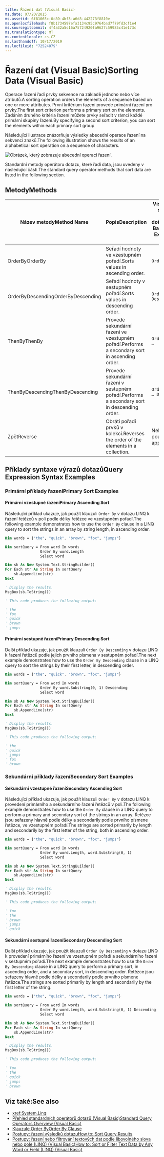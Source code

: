 ```yaml
---
title: Řazení dat (Visual Basic)
ms.date: 07/20/2015
ms.assetid: 6f81065c-0c89-4bf3-a6d8-442273f8810e
ms.openlocfilehash: f8b1734597efa3134c95c9764bad7f79fd3cf1e4
ms.sourcegitcommit: 4f4a32a5c16a75724920fa9627c59985c41e173c
ms.translationtype: MT
ms.contentlocale: cs-CZ
ms.lasthandoff: 10/17/2019
ms.locfileid: "72524079"
---
```

# <a name="sorting-data-visual-basic"></a><span data-ttu-id="ada66-102">Řazení dat (Visual Basic)</span><span class="sxs-lookup"><span data-stu-id="ada66-102">Sorting Data (Visual Basic)</span></span>

<span data-ttu-id="ada66-103">Operace řazení řadí prvky sekvence na základě jednoho nebo více atributů.</span><span class="sxs-lookup"><span data-stu-id="ada66-103">A sorting operation orders the elements of a sequence based on one or more attributes.</span></span> <span data-ttu-id="ada66-104">První kritérium řazení provede primární řazení pro prvky.</span><span class="sxs-lookup"><span data-stu-id="ada66-104">The first sort criterion performs a primary sort on the elements.</span></span> <span data-ttu-id="ada66-105">Zadáním druhého kritéria řazení můžete prvky seřadit v rámci každé primární skupiny řazení.</span><span class="sxs-lookup"><span data-stu-id="ada66-105">By specifying a second sort criterion, you can sort the elements within each primary sort group.</span></span>

<span data-ttu-id="ada66-106">Následující ilustrace znázorňuje výsledky abecední operace řazení na sekvenci znaků.</span><span class="sxs-lookup"><span data-stu-id="ada66-106">The following illustration shows the results of an alphabetical sort operation on a sequence of characters.</span></span>

![Obrázek, který zobrazuje abecední operaci řazení.](./media/sorting-data/alphabetical-sort-operation.png)

<span data-ttu-id="ada66-108">Standardní metody operátoru dotazu, které řadí data, jsou uvedeny v následující části.</span><span class="sxs-lookup"><span data-stu-id="ada66-108">The standard query operator methods that sort data are listed in the following section.</span></span>

## <a name="methods"></a><span data-ttu-id="ada66-109">Metody</span><span class="sxs-lookup"><span data-stu-id="ada66-109">Methods</span></span>

|<span data-ttu-id="ada66-110">Název metody</span><span class="sxs-lookup"><span data-stu-id="ada66-110">Method Name</span></span>|<span data-ttu-id="ada66-111">Popis</span><span class="sxs-lookup"><span data-stu-id="ada66-111">Description</span></span>|<span data-ttu-id="ada66-112">Visual Basic syntaxe výrazu dotazu</span><span class="sxs-lookup"><span data-stu-id="ada66-112">Visual Basic Query Expression Syntax</span></span>|<span data-ttu-id="ada66-113">Další informace</span><span class="sxs-lookup"><span data-stu-id="ada66-113">More Information</span></span>|
|-----------------|-----------------|------------------------------------------|----------------------|
|<span data-ttu-id="ada66-114">OrderBy</span><span class="sxs-lookup"><span data-stu-id="ada66-114">OrderBy</span></span>|<span data-ttu-id="ada66-115">Seřadí hodnoty ve vzestupném pořadí.</span><span class="sxs-lookup"><span data-stu-id="ada66-115">Sorts values in ascending order.</span></span>|`Order By`|<xref:System.Linq.Enumerable.OrderBy%2A?displayProperty=nameWithType><br /><br /> <xref:System.Linq.Queryable.OrderBy%2A?displayProperty=nameWithType>|
|<span data-ttu-id="ada66-116">OrderByDescending</span><span class="sxs-lookup"><span data-stu-id="ada66-116">OrderByDescending</span></span>|<span data-ttu-id="ada66-117">Seřadí hodnoty v sestupném pořadí.</span><span class="sxs-lookup"><span data-stu-id="ada66-117">Sorts values in descending order.</span></span>|`Order By … Descending`|<xref:System.Linq.Enumerable.OrderByDescending%2A?displayProperty=nameWithType><br /><br /> <xref:System.Linq.Queryable.OrderByDescending%2A?displayProperty=nameWithType>|
|<span data-ttu-id="ada66-118">ThenBy</span><span class="sxs-lookup"><span data-stu-id="ada66-118">ThenBy</span></span>|<span data-ttu-id="ada66-119">Provede sekundární řazení ve vzestupném pořadí.</span><span class="sxs-lookup"><span data-stu-id="ada66-119">Performs a secondary sort in ascending order.</span></span>|`Order By …, …`|<xref:System.Linq.Enumerable.ThenBy%2A?displayProperty=nameWithType><br /><br /> <xref:System.Linq.Queryable.ThenBy%2A?displayProperty=nameWithType>|
|<span data-ttu-id="ada66-120">ThenByDescending</span><span class="sxs-lookup"><span data-stu-id="ada66-120">ThenByDescending</span></span>|<span data-ttu-id="ada66-121">Provede sekundární řazení v sestupném pořadí.</span><span class="sxs-lookup"><span data-stu-id="ada66-121">Performs a secondary sort in descending order.</span></span>|`Order By …, … Descending`|<xref:System.Linq.Enumerable.ThenByDescending%2A?displayProperty=nameWithType><br /><br /> <xref:System.Linq.Queryable.ThenByDescending%2A?displayProperty=nameWithType>|
|<span data-ttu-id="ada66-122">Zpět</span><span class="sxs-lookup"><span data-stu-id="ada66-122">Reverse</span></span>|<span data-ttu-id="ada66-123">Obrátí pořadí prvků v kolekci.</span><span class="sxs-lookup"><span data-stu-id="ada66-123">Reverses the order of the elements in a collection.</span></span>|<span data-ttu-id="ada66-124">Nelze použít.</span><span class="sxs-lookup"><span data-stu-id="ada66-124">Not applicable.</span></span>|<xref:System.Linq.Enumerable.Reverse%2A?displayProperty=nameWithType><br /><br /> <xref:System.Linq.Queryable.Reverse%2A?displayProperty=nameWithType>|

## <a name="query-expression-syntax-examples"></a><span data-ttu-id="ada66-125">Příklady syntaxe výrazů dotazů</span><span class="sxs-lookup"><span data-stu-id="ada66-125">Query Expression Syntax Examples</span></span>

### <a name="primary-sort-examples"></a><span data-ttu-id="ada66-126">Primární příklady řazení</span><span class="sxs-lookup"><span data-stu-id="ada66-126">Primary Sort Examples</span></span>

#### <a name="primary-ascending-sort"></a><span data-ttu-id="ada66-127">Primární vzestupné řazení</span><span class="sxs-lookup"><span data-stu-id="ada66-127">Primary Ascending Sort</span></span>

<span data-ttu-id="ada66-128">Následující příklad ukazuje, jak použít klauzuli `Order By` v dotazu LINQ k řazení řetězců v poli podle délky řetězce ve vzestupném pořadí.</span><span class="sxs-lookup"><span data-stu-id="ada66-128">The following example demonstrates how to use the `Order By` clause in a LINQ query to sort the strings in an array by string length, in ascending order.</span></span>

```vb
Dim words = {"the", "quick", "brown", "fox", "jumps"}

Dim sortQuery = From word In words
                Order By word.Length
                Select word

Dim sb As New System.Text.StringBuilder()
For Each str As String In sortQuery
    sb.AppendLine(str)
Next

' Display the results.
MsgBox(sb.ToString())

' This code produces the following output:

' the
' fox
' quick
' brown
' jumps
```

#### <a name="primary-descending-sort"></a><span data-ttu-id="ada66-129">Primární sestupné řazení</span><span class="sxs-lookup"><span data-stu-id="ada66-129">Primary Descending Sort</span></span>

<span data-ttu-id="ada66-130">Další příklad ukazuje, jak použít klauzuli `Order By Descending` v dotazu LINQ k řazení řetězců podle jejich prvního písmena v sestupném pořadí.</span><span class="sxs-lookup"><span data-stu-id="ada66-130">The next example demonstrates how to use the `Order By Descending` clause in a LINQ query to sort the strings by their first letter, in descending order.</span></span>

```vb
Dim words = {"the", "quick", "brown", "fox", "jumps"}

Dim sortQuery = From word In words
                Order By word.Substring(0, 1) Descending
                Select word

Dim sb As New System.Text.StringBuilder()
For Each str As String In sortQuery
    sb.AppendLine(str)
Next

' Display the results.
MsgBox(sb.ToString())

' This code produces the following output:

' the
' quick
' jumps
' fox
' brown
```

### <a name="secondary-sort-examples"></a><span data-ttu-id="ada66-131">Sekundární příklady řazení</span><span class="sxs-lookup"><span data-stu-id="ada66-131">Secondary Sort Examples</span></span>

#### <a name="secondary-ascending-sort"></a><span data-ttu-id="ada66-132">Sekundární vzestupné řazení</span><span class="sxs-lookup"><span data-stu-id="ada66-132">Secondary Ascending Sort</span></span>

<span data-ttu-id="ada66-133">Následující příklad ukazuje, jak použít klauzuli `Order By` v dotazu LINQ k provedení primárního a sekundárního řazení řetězců v poli.</span><span class="sxs-lookup"><span data-stu-id="ada66-133">The following example demonstrates how to use the `Order By` clause in a LINQ query to perform a primary and secondary sort of the strings in an array.</span></span> <span data-ttu-id="ada66-134">Řetězce jsou seřazeny hlavně podle délky a secondarily podle prvního písmene řetězce, ve vzestupném pořadí.</span><span class="sxs-lookup"><span data-stu-id="ada66-134">The strings are sorted primarily by length and secondarily by the first letter of the string, both in ascending order.</span></span>

```vb
Dim words = {"the", "quick", "brown", "fox", "jumps"}

Dim sortQuery = From word In words
                Order By word.Length, word.Substring(0, 1)
                Select word

Dim sb As New System.Text.StringBuilder()
For Each str As String In sortQuery
    sb.AppendLine(str)
Next

' Display the results.
MsgBox(sb.ToString())

' This code produces the following output:

' fox
' the
' brown
' jumps
' quick
```

#### <a name="secondary-descending-sort"></a><span data-ttu-id="ada66-135">Sekundární sestupné řazení</span><span class="sxs-lookup"><span data-stu-id="ada66-135">Secondary Descending Sort</span></span>

<span data-ttu-id="ada66-136">Další příklad ukazuje, jak použít klauzuli `Order By Descending` v dotazu LINQ k provedení primárního řazení ve vzestupném pořadí a sekundárního řazení v sestupném pořadí.</span><span class="sxs-lookup"><span data-stu-id="ada66-136">The next example demonstrates how to use the `Order By Descending` clause in a LINQ query to perform a primary sort, in ascending order, and a secondary sort, in descending order.</span></span> <span data-ttu-id="ada66-137">Řetězce jsou seřazeny hlavně podle délky a secondarily podle prvního písmene řetězce.</span><span class="sxs-lookup"><span data-stu-id="ada66-137">The strings are sorted primarily by length and secondarily by the first letter of the string.</span></span>

```vb
Dim words = {"the", "quick", "brown", "fox", "jumps"}

Dim sortQuery = From word In words
                Order By word.Length, word.Substring(0, 1) Descending
                Select word

Dim sb As New System.Text.StringBuilder()
For Each str As String In sortQuery
    sb.AppendLine(str)
Next

' Display the results.
MsgBox(sb.ToString())

' This code produces the following output:

' fox
' the
' quick
' jumps
' brown
```

## <a name="see-also"></a><span data-ttu-id="ada66-138">Viz také:</span><span class="sxs-lookup"><span data-stu-id="ada66-138">See also</span></span>

- <xref:System.Linq>
- [<span data-ttu-id="ada66-139">Přehled standardních operátorů dotazů (Visual Basic)</span><span class="sxs-lookup"><span data-stu-id="ada66-139">Standard Query Operators Overview (Visual Basic)</span></span>](../../../../visual-basic/programming-guide/concepts/linq/standard-query-operators-overview.md)
- [<span data-ttu-id="ada66-140">Klauzule Order By</span><span class="sxs-lookup"><span data-stu-id="ada66-140">Order By Clause</span></span>](../../../../visual-basic/language-reference/queries/order-by-clause.md)
- [<span data-ttu-id="ada66-141">Postupy: řazení výsledků dotazu</span><span class="sxs-lookup"><span data-stu-id="ada66-141">How to: Sort Query Results</span></span>](../../../../visual-basic/programming-guide/language-features/linq/how-to-sort-query-results-by-using-linq.md)
- [<span data-ttu-id="ada66-142">Postupy: řazení nebo filtrování textových dat podle libovolného slova nebo pole (LINQ) (Visual Basic)</span><span class="sxs-lookup"><span data-stu-id="ada66-142">How to: Sort or Filter Text Data by Any Word or Field (LINQ) (Visual Basic)</span></span>](../../../../visual-basic/programming-guide/concepts/linq/how-to-sort-or-filter-text-data-by-any-word-or-field-linq.md)
